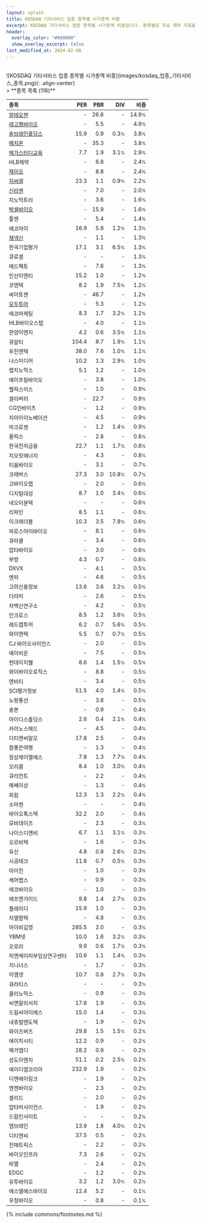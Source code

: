 ```yaml
---
layout: splash
title: KOSDAQ 기타서비스 업종 종목별 시가총액 비중
excerpt: KOSDAQ 기타서비스 업종 종목별 시가총액 비중입니다. 종목별로 주요 재무 지표를 함께 표시합니다.
header:
  overlay_color: "#800000"
  show_overlay_excerpt: false
last_modified_at: 2024-02-08
---
```

<br>
![KOSDAQ 기타서비스 업종 종목별 시가총액 비중](images/kosdaq_업종_기타서비스_종목.png){: .align-center}
<br>
> **종목 목록 (116)**<a id="list"></a>

| **종목** | **PER** | **PBR** | **DIV** | **비중** |
| :------- | ------: | ------: | ------: | -------: |
| [알테오젠](/196170/) | - | 26.6 | - | 14.9<small>%</small> |
| [레고켐바이오](/141080/) | - | 5.5 | - | 4.9<small>%</small> |
| [솔브레인홀딩스](/036830/) | 15.9 | 0.9 | 0.3<small>%</small> | 3.8<small>%</small> |
| [메지온](/140410/) | - | 35.3 | - | 3.8<small>%</small> |
| [메가스터디교육](/215200/) | 7.7 | 1.9 | 3.1<small>%</small> | 2.9<small>%</small> |
| HLB제약 | - | 6.8 | - | 2.4<small>%</small> |
| [제이오](/418550/) | - | 8.8 | - | 2.4<small>%</small> |
| [지씨셀](/144510/) | 23.3 | 1.1 | 0.9<small>%</small> | 2.2<small>%</small> |
| [신라젠](/215600/) | - | 7.0 | - | 2.0<small>%</small> |
| 지노믹트리 | - | 3.6 | - | 1.6<small>%</small> |
| [박셀바이오](/323990/) | - | 15.9 | - | 1.6<small>%</small> |
| 툴젠 | - | 5.4 | - | 1.4<small>%</small> |
| 에코아이 | 16.9 | 5.8 | 1.2<small>%</small> | 1.3<small>%</small> |
| [제넥신](/095700/) | - | 1.1 | - | 1.3<small>%</small> |
| 한국기업평가 | 17.1 | 3.1 | 6.5<small>%</small> | 1.3<small>%</small> |
| 큐로셀 | - | - | - | 1.3<small>%</small> |
| 메드팩토 | - | 7.6 | - | 1.3<small>%</small> |
| 인선이엔티 | 15.2 | 1.0 | - | 1.2<small>%</small> |
| 코엔텍 | 8.2 | 1.9 | 7.5<small>%</small> | 1.2<small>%</small> |
| 싸이토젠 | - | 46.7 | - | 1.2<small>%</small> |
| [모두투어](/080160/) | - | 5.3 | - | 1.2<small>%</small> |
| 에코마케팅 | 8.3 | 1.7 | 3.2<small>%</small> | 1.2<small>%</small> |
| HLB바이오스텝 | - | 4.0 | - | 1.1<small>%</small> |
| 한양이엔지 | 4.2 | 0.6 | 3.5<small>%</small> | 1.1<small>%</small> |
| 큐알티 | 104.4 | 8.7 | 1.9<small>%</small> | 1.1<small>%</small> |
| 우진엔텍 | 38.0 | 7.6 | 1.0<small>%</small> | 1.1<small>%</small> |
| 나스미디어 | 10.2 | 1.3 | 2.9<small>%</small> | 1.0<small>%</small> |
| 랩지노믹스 | 5.1 | 1.2 | - | 1.0<small>%</small> |
| 에이프릴바이오 | - | 3.8 | - | 1.0<small>%</small> |
| 헬릭스미스 | - | 1.0 | - | 0.9<small>%</small> |
| 셀리버리 | - | 22.7 | - | 0.9<small>%</small> |
| CG인바이츠 | - | 1.2 | - | 0.9<small>%</small> |
| 지아이이노베이션 | - | 4.5 | - | 0.9<small>%</small> |
| 마크로젠 | - | 1.2 | 1.4<small>%</small> | 0.9<small>%</small> |
| 올릭스 | - | 2.8 | - | 0.8<small>%</small> |
| 한국전자금융 | 22.7 | 1.1 | 1.7<small>%</small> | 0.8<small>%</small> |
| 지오릿에너지 | - | 4.3 | - | 0.8<small>%</small> |
| 티움바이오 | - | 3.1 | - | 0.7<small>%</small> |
| 크레버스 | 27.3 | 3.0 | 10.8<small>%</small> | 0.7<small>%</small> |
| 고바이오랩 | - | 2.0 | - | 0.6<small>%</small> |
| 디지털대성 | 8.7 | 1.0 | 3.4<small>%</small> | 0.6<small>%</small> |
| 네오이뮨텍 | - | - | - | 0.6<small>%</small> |
| 리파인 | 8.5 | 1.1 | - | 0.6<small>%</small> |
| 이크레더블 | 10.3 | 3.5 | 7.8<small>%</small> | 0.6<small>%</small> |
| 파로스아이바이오 | - | 8.1 | - | 0.6<small>%</small> |
| 큐라클 | - | 3.4 | - | 0.6<small>%</small> |
| 압타바이오 | - | 3.0 | - | 0.6<small>%</small> |
| 부방 | 4.3 | 0.7 | - | 0.6<small>%</small> |
| DXVX | - | 4.1 | - | 0.5<small>%</small> |
| 엔피 | - | 4.6 | - | 0.5<small>%</small> |
| 고려신용정보 | 13.6 | 3.6 | 3.2<small>%</small> | 0.5<small>%</small> |
| 더라미 | - | 2.6 | - | 0.5<small>%</small> |
| 차백신연구소 | - | 4.2 | - | 0.5<small>%</small> |
| 인크로스 | 8.5 | 1.2 | 3.6<small>%</small> | 0.5<small>%</small> |
| 레드캡투어 | 6.2 | 0.7 | 5.6<small>%</small> | 0.5<small>%</small> |
| 와이엔텍 | 5.5 | 0.7 | 0.7<small>%</small> | 0.5<small>%</small> |
| CJ 바이오사이언스 | - | 2.0 | - | 0.5<small>%</small> |
| 에이비온 | - | 7.5 | - | 0.5<small>%</small> |
| 현대이지웰 | 8.6 | 1.4 | 1.5<small>%</small> | 0.5<small>%</small> |
| 와이바이오로직스 | - | 8.8 | - | 0.5<small>%</small> |
| 엔비티 | - | 3.4 | - | 0.5<small>%</small> |
| SCI평가정보 | 51.5 | 4.0 | 1.4<small>%</small> | 0.5<small>%</small> |
| 노랑풍선 | - | 3.8 | - | 0.5<small>%</small> |
| 솔본 | - | 0.9 | - | 0.4<small>%</small> |
| 아이디스홀딩스 | 2.6 | 0.4 | 2.1<small>%</small> | 0.4<small>%</small> |
| 카이노스메드 | - | 4.5 | - | 0.4<small>%</small> |
| 디티앤씨알오 | 17.8 | 2.5 | - | 0.4<small>%</small> |
| 참좋은여행 | - | 1.3 | - | 0.4<small>%</small> |
| 정상제이엘에스 | 7.8 | 1.3 | 7.7<small>%</small> | 0.4<small>%</small> |
| 오리콤 | 8.4 | 1.0 | 3.0<small>%</small> | 0.4<small>%</small> |
| 큐리언트 | - | 2.2 | - | 0.4<small>%</small> |
| 메쎄이상 | - | 1.3 | - | 0.4<small>%</small> |
| 희림 | 12.3 | 1.3 | 2.2<small>%</small> | 0.4<small>%</small> |
| 소마젠 | - | - | - | 0.4<small>%</small> |
| 바이오톡스텍 | 32.2 | 2.0 | - | 0.4<small>%</small> |
| 모비데이즈 | - | 2.3 | - | 0.3<small>%</small> |
| 나이스디앤비 | 6.7 | 1.1 | 3.1<small>%</small> | 0.3<small>%</small> |
| 오르비텍 | - | 1.6 | - | 0.3<small>%</small> |
| 유신 | 4.8 | 0.8 | 2.6<small>%</small> | 0.3<small>%</small> |
| 시공테크 | 11.8 | 0.7 | 0.5<small>%</small> | 0.3<small>%</small> |
| 아이진 | - | 1.0 | - | 0.3<small>%</small> |
| 케어랩스 | - | 0.9 | - | 0.3<small>%</small> |
| 에코바이오 | - | 1.0 | - | 0.3<small>%</small> |
| 에프앤가이드 | 9.8 | 1.4 | 2.7<small>%</small> | 0.3<small>%</small> |
| 플레이디 | 15.9 | 1.0 | - | 0.3<small>%</small> |
| 지엘팜텍 | - | 4.8 | - | 0.3<small>%</small> |
| 아이비김영 | 285.5 | 2.0 | - | 0.3<small>%</small> |
| YBM넷 | 10.0 | 1.6 | 3.2<small>%</small> | 0.3<small>%</small> |
| 오로라 | 9.9 | 0.6 | 1.7<small>%</small> | 0.3<small>%</small> |
| 피엔케이피부임상연구센타 | 10.6 | 1.1 | 1.4<small>%</small> | 0.3<small>%</small> |
| 지니너스 | - | 1.7 | - | 0.3<small>%</small> |
| 이엠넷 | 10.7 | 0.8 | 2.7<small>%</small> | 0.3<small>%</small> |
| 큐라티스 | - | - | - | 0.3<small>%</small> |
| 클리노믹스 | - | 0.9 | - | 0.3<small>%</small> |
| 씨엔알리서치 | 17.6 | 1.9 | - | 0.3<small>%</small> |
| 드림씨아이에스 | 15.0 | 1.4 | - | 0.3<small>%</small> |
| 내츄럴엔도텍 | - | 1.9 | - | 0.2<small>%</small> |
| 와이즈버즈 | 29.8 | 1.5 | 1.5<small>%</small> | 0.2<small>%</small> |
| 에이치시티 | 12.2 | 0.9 | - | 0.2<small>%</small> |
| 메가엠디 | 28.2 | 0.9 | - | 0.2<small>%</small> |
| 성도이엔지 | 51.1 | 0.2 | 2.5<small>%</small> | 0.2<small>%</small> |
| 에이디엠코리아 | 232.9 | 1.9 | - | 0.2<small>%</small> |
| 디엔에이링크 | - | 1.9 | - | 0.2<small>%</small> |
| 엔젠바이오 | - | 2.3 | - | 0.2<small>%</small> |
| 셀리드 | - | 2.0 | - | 0.2<small>%</small> |
| 압타머사이언스 | - | 1.9 | - | 0.2<small>%</small> |
| 드림인사이트 | - | - | - | 0.2<small>%</small> |
| 엠브레인 | 13.9 | 1.8 | 4.0<small>%</small> | 0.2<small>%</small> |
| 디티앤씨 | 37.5 | 0.5 | - | 0.2<small>%</small> |
| 진매트릭스 | - | 2.2 | - | 0.2<small>%</small> |
| 바이오인프라 | 7.3 | 2.6 | - | 0.2<small>%</small> |
| 비엘 | - | 2.4 | - | 0.2<small>%</small> |
| EDGC | - | 1.2 | - | 0.2<small>%</small> |
| 유투바이오 | 3.2 | 1.2 | 3.0<small>%</small> | 0.2<small>%</small> |
| 에스엘에스바이오 | 12.4 | 5.2 | - | 0.1<small>%</small> |
| 우정바이오 | - | 0.8 | - | 0.1<small>%</small> |

{% include commons/footnotes.md %}